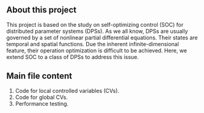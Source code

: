 ## About this project
This project is based on the study on self-optimizing control (SOC) for distributed parameter systems (DPSs). As we all know, DPSs are usually governed by a set of nonlinear partial differential equations. Their states are temporal and spatial functions. 
Due the inherent infinite-dimensional feature, their operation optimization is difficult to be achieved. Here, we extend SOC to a class of DPSs to address this issue.

## Main file content
1. Code for local controlled variables (CVs).
2. Code for global CVs.
3. Performance testing.
